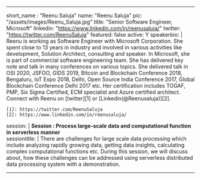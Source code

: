 ---

short_name : "Reenu Saluja"
name: "Reenu Saluja"
pic: "/assets/images/Reenu_Saluja.jpg"
title: "Senior Software Engineer, Microsoft"
linkedin: "https://www.linkedin.com/in/reenusaluja/"
twitter: "https://twitter.com/ReenuSaluja"
featured: false
active: Y
speakerbio: |
    Reenu is working as Software Engineer with Microsoft Corporation. She spent close to 13 years in industry and involved in various activities like development, Solution Architect, consulting and speaker. In Microsoft, she is part of commercial software engineering team. She has delivered key note and talk in many conferences on various topics. She delivered talk in OSI 2020, JSFOO, GIDS 2019, Bitcoin and Blockchain Conference 2018, Bengaluru, IoT Expo 2018, Delhi, Open Source India Conference 2017, Global Blockchain Conference Delhi 2017 etc. Her certification includes TOGAF, PMP, Six Sigma Certified, ECM specialist and Azure certified architect. Connect with Reenu on [twitter][1] or [Linkedin(@Reenusaluja)][2].

    [1]: https://twitter.com/ReenuSaluja
    [2]: https://www.linkedin.com/in/reenusaluja/
    
session: |
    **Session :  Process large-scale data and computational function in serverless manner**    
sessiontitle: |
    There are challenges for large scale data processing which include analyzing rapidly growing data, getting data insights, calculating complex computational functions etc. During this session, we will discuss about, how these challenges can be addressed using serverless distributed data processing system with a demonstration.    

---